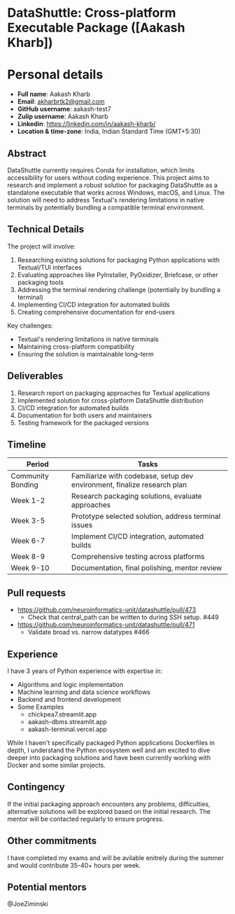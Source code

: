 # DataShuttle: Cross-platform Executable Package ([Aakash Kharb])

# Personal details
 - **Full name**: Aakash Kharb  
 - **Email**: akharbrtk2@gmail.com  
 - **GitHub username**: aakash-test7
 - **Zulip username**: Aakash Kharb
 - **Linkedin**: https://linkedin.com/in/aakash-kharb/  
 - **Location & time-zone**: India, Indian Standard Time (GMT+5:30)
   
## Abstract
DataShuttle currently requires Conda for installation, which limits accessibility for users without coding experience. This project aims to research and implement a robust solution for packaging DataShuttle as a standalone executable that works across Windows, macOS, and Linux. The solution will need to address Textual's rendering limitations in native terminals by potentially bundling a compatible terminal environment.

## Technical Details
The project will involve:
1. Researching existing solutions for packaging Python applications with Textual/TUI interfaces
2. Evaluating approaches like PyInstaller, PyOxidizer, Briefcase, or other packaging tools
3. Addressing the terminal rendering challenge (potentially by bundling a terminal)
4. Implementing CI/CD integration for automated builds
5. Creating comprehensive documentation for end-users

Key challenges:
- Textual's rendering limitations in native terminals
- Maintaining cross-platform compatibility
- Ensuring the solution is maintainable long-term

## Deliverables
1. Research report on packaging approaches for Textual applications
2. Implemented solution for cross-platform DataShuttle distribution
3. CI/CD integration for automated builds
4. Documentation for both users and maintainers
5. Testing framework for the packaged versions

## Timeline
| Period | Tasks |
|--------|-------|
| Community Bonding | Familiarize with codebase, setup dev environment, finalize research plan |
| Week 1-2 | Research packaging solutions, evaluate approaches |
| Week 3-5 | Prototype selected solution, address terminal issues |
| Week 6-7 | Implement CI/CD integration, automated builds |
| Week 8-9 | Comprehensive testing across platforms |
| Week 9-10 | Documentation, final polishing, mentor review | 🎉

## Pull requests
- https://github.com/neuroinformatics-unit/datashuttle/pull/473
    - Check that central_path can be written to during SSH setup. #449 
- https://github.com/neuroinformatics-unit/datashuttle/pull/471
    - Validate broad vs. narrow datatypes #466     

## Experience
I have 3 years of Python experience with expertise in:
- Algorithms and logic implementation
- Machine learning and data science workflows
- Backend and frontend development
- Some Examples
    -  chickpea7.streamlit.app
    -  aakash-dbms.streamlit.app
    -  aakash-terminal.vercel.app

While I haven't specifically packaged Python applications Dockerfiles in depth, I understand the Python ecosystem well and am excited to dive deeper into packaging solutions and have been currently working with Docker and some similar projects.

## Contingency
If the initial packaging approach encounters any problems, difficulties, alternative solutions will be explored based on the initial research. The mentor will be contacted regularly to ensure progress.

## Other commitments
I have completed my exams and will be avilable enitrely during the summer and would contribute 35-40+ hours per week.

## Potential mentors
@JoeZiminski
